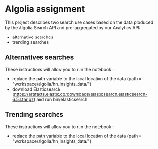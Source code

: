# Algolia assignment

This project describes two search use cases based on the data produced by the Algolia Search API and pre-aggregated by our Analytics API: 
* alternative searches
* trending searches

## Alternatives searches

These instructions will allow you to run the notebook : 
* replace the path variable to the local location of the data  (path = "workspace/algolia/hn_insights_data/")
* download Elasticsearch (https://artifacts.elastic.co/downloads/elasticsearch/elasticsearch-6.5.1.tar.gz) and run bin/elasticsearch

## Trending searches

These instructions will allow you to run the notebook : 
* replace the path variable to the local location of the data  (path = "workspace/algolia/hn_insights_data/")

